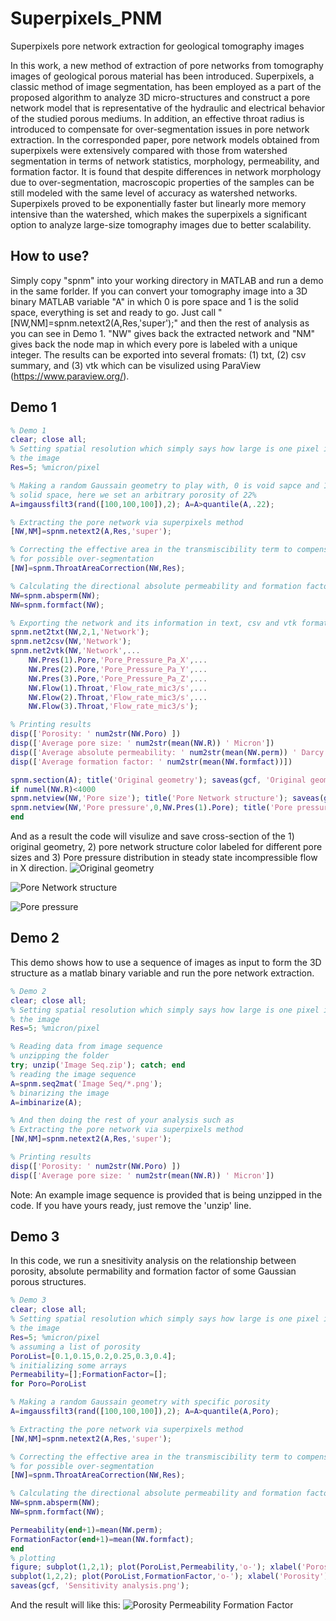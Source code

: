 # Superpixels_PNM
Superpixels pore network extraction for geological tomography images

In this work, a new method of extraction of pore networks from tomography images of geological porous material has been introduced. Superpixels, a classic method of image segmentation, has been employed as a part of the proposed algorithm to analyze 3D micro-structures and construct a pore network model that is representative of the hydraulic and electrical behavior of the studied porous mediums. In addition, an effective throat radius is introduced to compensate for over-segmentation issues in pore network extraction. In the corresponded paper, pore network models obtained from superpixels were extensively compared with those from watershed segmentation in terms of network statistics, morphology, permeability, and formation factor. It is found that despite differences in network morphology due to over-segmentation, macroscopic properties of the samples can be still modeled with the same level of accuracy as watershed networks. Superpixels proved to be exponentially faster but linearly more memory intensive than the watershed, which makes the superpixels a significant option to analyze large-size tomography images due to better scalability.

## How to use?
Simply copy "spnm" into your working directory in MATLAB and run a demo in the same forlder. If you can convert your tomography image into a 3D binary MATLAB variable "A" in which 0 is pore space and 1 is the solid space, everything is set and ready to go. Just call "[NW,NM]=spnm.netext2(A,Res,'super');" and then the rest of analysis as you can see in Demo 1. "NW" gives back the extracted network and "NM" gives back the node map in which every pore is labeled with a unique integer. The results can be exported into several fromats: (1) txt, (2) csv summary, and (3) vtk which can be visulized using ParaView (https://www.paraview.org/). 

## Demo 1
```matlab
% Demo 1
clear; close all; 
% Setting spatial resolution which simply says how large is one pixel in 
% the image
Res=5; %micron/pixel

% Making a random Gaussain geometry to play with, 0 is void sapce and 1 is 
% solid space, here we set an arbitrary porosity of 22%
A=imgaussfilt3(rand([100,100,100]),2); A=A>quantile(A,.22);

% Extracting the pore network via superpixels method
[NW,NM]=spnm.netext2(A,Res,'super');

% Correcting the effective area in the transmiscibility term to compensate 
% for possible over-segmentation
[NW]=spnm.ThroatAreaCorrection(NW,Res);

% Calculating the directional absolute permeability and formation factors
NW=spnm.absperm(NW);
NW=spnm.formfact(NW); 

% Exporting the network and its information in text, csv and vtk formats
spnm.net2txt(NW,2,1,'Network');
spnm.net2csv(NW,'Network');
spnm.net2vtk(NW,'Network',...
    NW.Pres(1).Pore,'Pore_Pressure_Pa_X',...
    NW.Pres(2).Pore,'Pore_Pressure_Pa_Y',...
    NW.Pres(3).Pore,'Pore_Pressure_Pa_Z',...
    NW.Flow(1).Throat,'Flow_rate_mic3/s',...
    NW.Flow(2).Throat,'Flow_rate_mic3/s',...
    NW.Flow(3).Throat,'Flow_rate_mic3/s');

% Printing results
disp(['Porosity: ' num2str(NW.Poro) ])
disp(['Average pore size: ' num2str(mean(NW.R)) ' Micron'])
disp(['Average absolute permeability: ' num2str(mean(NW.perm)) ' Darcy'])
disp(['Average formation factor: ' num2str(mean(NW.formfact))])

spnm.section(A); title('Original geometry'); saveas(gcf, 'Original geometry.png');
if numel(NW.R)<4000
spnm.netview(NW,'Pore size'); title('Pore Network structure'); saveas(gcf, 'Pore Network structure.png');
spnm.netview(NW,'Pore pressure',0,NW.Pres(1).Pore); title('Pore pressure'); saveas(gcf, 'Pore pressure.png');
end
```
And as a result the code will visulize and save cross-section of the 1) original geometry, 2) pore network structure color labeled for different pore sizes and 3) Pore pressure distribution in steady state incompressible flow in X direction. 
![Original geometry](https://github.com/ArashRabbani/Superpixels_PNM/blob/main/Original%20geometry.png)

![Pore Network structure](https://github.com/ArashRabbani/Superpixels_PNM/blob/main/Pore%20Network%20structure.png)

![Pore pressure](https://github.com/ArashRabbani/Superpixels_PNM/blob/main/Pore%20pressure.png)

## Demo 2
This demo shows how to use a sequence of images as input to form the 3D structure as a matlab binary variable and run the pore network extraction. 

```matlab
% Demo 2
clear; close all; 
% Setting spatial resolution which simply says how large is one pixel in 
% the image
Res=5; %micron/pixel

% Reading data from image sequence
% unzipping the folder
try; unzip('Image Seq.zip'); catch; end
% reading the image sequence
A=spnm.seq2mat('Image Seq/*.png');
% binarizing the image
A=imbinarize(A); 

% And then doing the rest of your analysis such as 
% Extracting the pore network via superpixels method
[NW,NM]=spnm.netext2(A,Res,'super');

% Printing results
disp(['Porosity: ' num2str(NW.Poro) ])
disp(['Average pore size: ' num2str(mean(NW.R)) ' Micron'])
```
Note: An example image sequence is provided that is being unzipped in the code. If you have yours ready, just remove the 'unzip' line. 

## Demo 3
In this code, we run a snesitivity analysis on the relationship between porosity, absolute permability and formation factor of some Gaussian porous structures. 
```matlab
% Demo 3
clear; close all; 
% Setting spatial resolution which simply says how large is one pixel in 
% the image
Res=5; %micron/pixel
% assuming a list of porosity 
PoroList=[0.1,0.15,0.2,0.25,0.3,0.4];
% initializing some arrays
Permeability=[];FormationFactor=[];
for Poro=PoroList

% Making a random Gaussain geometry with specific porosity
A=imgaussfilt3(rand([100,100,100]),2); A=A>quantile(A,Poro);

% Extracting the pore network via superpixels method
[NW,NM]=spnm.netext2(A,Res,'super');

% Correcting the effective area in the transmiscibility term to compensate 
% for possible over-segmentation
[NW]=spnm.ThroatAreaCorrection(NW,Res);

% Calculating the directional absolute permeability and formation factors
NW=spnm.absperm(NW);
NW=spnm.formfact(NW); 

Permeability(end+1)=mean(NW.perm);
FormationFactor(end+1)=mean(NW.formfact);
end
% plotting 
figure; subplot(1,2,1); plot(PoroList,Permeability,'o-'); xlabel('Porosity'); ylabel('Permeability (D)'); axis square; 
subplot(1,2,2); plot(PoroList,FormationFactor,'o-'); xlabel('Porosity'); ylabel('Formation factor'); axis square; 
saveas(gcf, 'Sensitivity analysis.png');
```
And the result will like this: 
![Porosity Permeability Formation Factor](https://github.com/ArashRabbani/Superpixels_PNM/blob/main/Sensitivity%20analysis.png)
